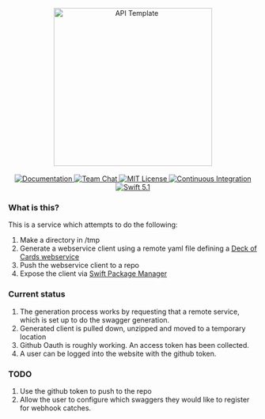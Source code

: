 <p align="center">
    <img src="https://user-images.githubusercontent.com/1342803/36623515-7293b4ec-18d3-11e8-85ab-4e2f8fb38fbd.png" width="320" alt="API Template">
    <br>
    <br>
    <a href="http://docs.vapor.codes/3.0/">
        <img src="http://img.shields.io/badge/read_the-docs-2196f3.svg" alt="Documentation">
    </a>
    <a href="https://discord.gg/vapor">
        <img src="https://img.shields.io/discord/431917998102675485.svg" alt="Team Chat">
    </a>
    <a href="LICENSE">
        <img src="http://img.shields.io/badge/license-MIT-brightgreen.svg" alt="MIT License">
    </a>
    <a href="https://circleci.com/gh/vapor/api-template">
        <img src="https://circleci.com/gh/vapor/api-template.svg?style=shield" alt="Continuous Integration">
    </a>
    <a href="https://swift.org">
        <img src="http://img.shields.io/badge/swift-5.1-brightgreen.svg" alt="Swift 5.1">
    </a>
</p>


### What is this?

This is a service which attempts to do the following: 

1. Make a directory in /tmp
2. Generate a webservice client using a remote yaml file defining a [Deck of Cards webservice](https://deckofcardsapi.com)
3. Push the webservice client to a repo 
4. Expose the client via [Swift Package Manager](https://swift.org/package-manager/)

### Current status

1. The generation process works by requesting that a remote service, which is set up to do the swagger generation. 
2. Generated client is pulled down, unzipped and moved to a temporary location
3. Github Oauth is roughly working. An access token has been collected.
4. A user can be logged into the website with the github token.

### TODO
1. Use the github token to push to the repo
2. Allow the user to configure which swaggers they would like to register for webhook catches.


